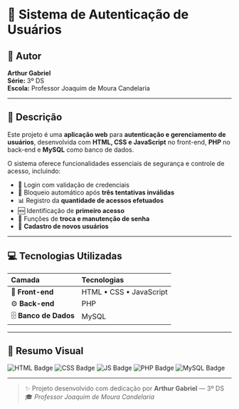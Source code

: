 # 🧠 Sistema de Autenticação de Usuários

## 👤 Autor
**Arthur Gabriel**  
**Série:** 3º DS  
**Escola:** Professor Joaquim de Moura Candelaria  

---

## 📝 Descrição
Este projeto é uma **aplicação web** para **autenticação e gerenciamento de usuários**, desenvolvida com **HTML, CSS e JavaScript** no front-end, **PHP** no back-end e **MySQL** como banco de dados.  

O sistema oferece funcionalidades essenciais de segurança e controle de acesso, incluindo:  
- 🔐 Login com validação de credenciais  
- 🚫 Bloqueio automático após **três tentativas inválidas**  
- 📊 Registro da **quantidade de acessos efetuados**  
- 🆕 Identificação de **primeiro acesso**  
- 🔄 Funções de **troca e manutenção de senha**  
- 👤 **Cadastro de novos usuários**

---

## 💻 Tecnologias Utilizadas

| Camada | Tecnologias |
|:-------|:-------------|
| 🎨 **Front-end** | HTML • CSS • JavaScript |
| ⚙️ **Back-end** | PHP |
| 🗄️ **Banco de Dados** | MySQL |

---

## 🧾 Resumo Visual

![HTML Badge](https://img.shields.io/badge/HTML5-E34F26?style=for-the-badge&logo=html5&logoColor=white)
![CSS Badge](https://img.shields.io/badge/CSS3-1572B6?style=for-the-badge&logo=css3&logoColor=white)
![JS Badge](https://img.shields.io/badge/JavaScript-F7DF1E?style=for-the-badge&logo=javascript&logoColor=black)
![PHP Badge](https://img.shields.io/badge/PHP-777BB4?style=for-the-badge&logo=php&logoColor=white)
![MySQL Badge](https://img.shields.io/badge/MySQL-4479A1?style=for-the-badge&logo=mysql&logoColor=white)

---

> ✨ Projeto desenvolvido com dedicação por **Arthur Gabriel** — 3º DS  
> 🎓 *Professor Joaquim de Moura Candelaria*
